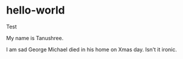 # hello-world
Test

My name is Tanushree.

I am sad George Michael died in his home on Xmas day. 
Isn't it ironic.
